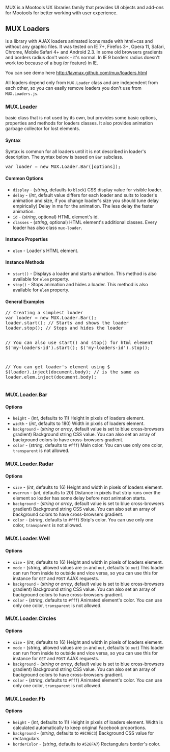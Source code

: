 <p>MUX is a Mootools UX libraries family that provides UI objects and add-ons for Mootools for better working with user experience.</p>
<h2>MUX Loaders</h2>
<p>is a library with AJAX loaders animated icons made with html+css and without any graphic files. It was tested on IE 7+, Firefos 3+, Opera 11, Safari, Chrome, Mobile Safari 4+ and Android 2.3. In some old browsers gradients and borders radius don't work - it's normal. In IE 9 borders radius doesn't work too because of a bug (or feature) in IE.</p>
<p>You can see demo here <a href="http://lavmax.github.com/mux/loaders.html">http://lavmax.github.com/mux/loaders.html</a></p>
<p>All loaders depend only from <code>MUX.Loader</code> class and are independent from each other, so you can easily remove loaders you don't use from <code>MUX.Loaders.js</code>.</p>
<h3>MUX.Loader</h3>
<p>basic class that is not used by its own, but provides some basic options, properties and methods for loaders classes. It also provides animation garbage collector for lost elements.</p>
<h4>Syntax</h4>
<p>Syntax is common for all loaders until it is not described in loader's description. The syntax below is based on <code>Bar</code> subclass.</p>
<pre>var loader = new MUX.Loader.Bar([options]);</pre>
<h4>Common Options</h4>
<ul>
<li><code>display</code> - (<em>string</em>, defaults to <code>block</code>) CSS display value for visible loader.</li>
<li><code>delay</code> - (<em>int</em>, default value differs for each loader and suits to loader's animation and size, if you change loader's size you should tune delay empirically) Delay in ms for the animation. The less delay the faster animation.</li>
<li><code>id</code> - (<em>string</em>, optional) HTML element's id.</li>
<li><code>classes</code> - (<em>string</em>, optional) HTML element's additional classes. Every loader has also class <code>mux-loader</code>.</li>
</ul>
<h4>Instance Properties</h4>
<ul>
<li><code>elem</code> - Loader's HTML element.</li>
</ul>
<h4>Instance Methods</h4>
<ul>
<li><code>start()</code> - Displays a loader and starts animation. This method is also available for <code>elem</code> property.</li>
<li><code>stop()</code> - Stops animation and hides a loader. This method is also available for <code>elem</code> property.</li>
</ul>
<h4>General Examples</h4>
<pre>
// Creating a simplest loader
var loader = new MUX.Loader.Bar();
loader.start(); // Starts and shows the loader
loader.stop(); // Stops and hides the loader

// You can also use start() and stop() for html element
$('my-loaders-id').start();
$('my-loaders-id').stop();

// You can get loader's element using $
$(loader).inject(document.body);
// is the same as
loader.elem.inject(document.body);
</pre>
<h3>MUX.Loader.Bar</h3>
<h4>Options</h4>
<ul>
<li><code>height</code> - (<em>int</em>, defaults to 11) Height in pixels of loaders element.</li>
<li><code>width</code> - (<em>int</em>, defaults to 180) Width in pixels of loaders element.</li>
<li><code>background</code> - (<em>string</em> or <em>array</em>, default value is set to blue cross-browsers gradient) Background string CSS value. You can also set an array of background colors to have cross-browsers gradient.</li>
<li><code>color</code> - (<em>string</em>, defaults to <code>#fff</code>) Main color. You can use only one color, <code>transparent</code> is not allowed.</li>
</ul>
<h3>MUX.Loader.Radar</h3>
<h4>Options</h4>
<ul>
<li><code>size</code> - (<em>int</em>, defaults to 16) Height and width in pixels of loaders element.</li>
<li><code>overrun</code> - (<em>int</em>, defaults to 20) Distance in pixels that strip runs over the element so loader has some delay before next animation starts.</li>
<li><code>background</code> - (<em>string</em> or <em>array</em>, default value is set to blue cross-browsers gradient) Background string CSS value. You can also set an array of background colors to have cross-browsers gradient.</li>
<li><code>color</code> - (<em>string</em>, defaults to <code>#fff</code>) Strip's color. You can use only one color, <code>transparent</code> is not allowed.</li>
</ul>
<h3>MUX.Loader.Well</h3>
<h4>Options</h4>
<ul>
<li><code>size</code> - (<em>int</em>, defaults to 16) Height and width in pixels of loaders element.</li>
<li><code>mode</code> - (<em>string</em>, allowed values are <code>in</code> and <code>out</code>, defaults to <code>out</code>) This loader can run from inside to outside and vice versa, so you can use this for instance for <code>GET</code> and <code>POST</code> AJAX requests.</li>
<li><code>background</code> - (<em>string</em> or <em>array</em>, default value is set to blue cross-browsers gradient) Background string CSS value. You can also set an array of background colors to have cross-browsers gradient.</li>
<li><code>color</code> - (<em>string</em>, defaults to <code>#fff</code>) Animated element's color. You can use only one color, <code>transparent</code> is not allowed.</li>
</ul>
<h3>MUX.Loader.Circles</h3>
<h4>Options</h4>
<ul>
<li><code>size</code> - (<em>int</em>, defaults to 16) Height and width in pixels of loaders element.</li>
<li><code>mode</code> - (<em>string</em>, allowed values are <code>in</code> and <code>out</code>, defaults to <code>out</code>) This loader can run from inside to outside and vice versa, so you can use this for instance for <code>GET</code> and <code>POST</code> AJAX requests.</li>
<li><code>background</code> - (<em>string</em> or <em>array</em>, default value is set to blue cross-browsers gradient) Background string CSS value. You can also set an array of background colors to have cross-browsers gradient.</li>
<li><code>color</code> - (<em>string</em>, defaults to <code>#fff</code>) Animated element's color. You can use only one color, <code>transparent</code> is not allowed.</li>
</ul>
<h3>MUX.Loader.Fb</h3>
<h4>Options</h4>
<ul>
<li><code>height</code> - (<em>int</em>, defaults to 11) Height in pixels of loaders element. Width is calculated automatically to keep original Facebook proportions.</li>
<li><code>background</code> - (<em>string</em>, defaults to <code>#8C9EC3</code>) Background CSS value for rectangulars.</li>
<li><code>borderColor</code> - (<em>string</em>, defaults to <code>#526FA7</code>) Rectangulars border's color.</li>
</ul>
